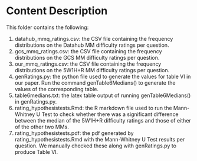 # Content Description
This folder contains the following:

1. datahub_mmq_ratings.csv: the CSV file containing the frequency distributions on the Datahub MM difficulty ratings per question.
2. gcs_mmq_ratings.csv: the CSV file containing the frequency distributions on the GCS MM difficulty ratings per question.
3. our_mmq_ratings.csv: the CSV file containing the frequency distributions on the 5W1H+R MM difficulty ratings per question.
4. genRatings.py: the python file used to generate the values for table VI in our paper. Run the command genTable6Medians() to generate the values of the corresponding table.
5. table6medians.txt: the latex table output of running genTable6Medians() in genRatings.py.
6. rating_hypothesistests.Rmd: the R markdown file used to run the Mann-Whitney U Test to check whether there was a significant difference between the median of the 5W1H+R difficulty ratings and those of either of the other two MMs.
7. rating_hypothesistests.pdf: the pdf generated by rating_hypothesistests.Rmd with the Mann-Whitney U Test results per question. We manually checked these along with genRatings.py to produce Table VI.
